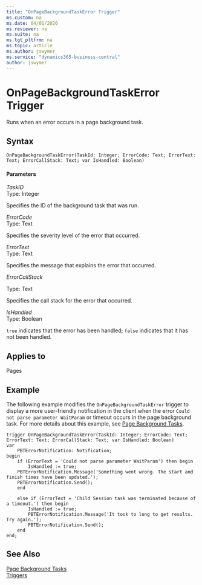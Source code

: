 ```yaml
---
title: "OnPageBackgroundTaskError Trigger"
ms.custom: na
ms.date: 04/01/2020
ms.reviewer: na
ms.suite: na
ms.tgt_pltfrm: na
ms.topic: article
ms.author: jswymer
ms.service: "dynamics365-business-central"
author: jswymer
---
```


# OnPageBackgroundTaskError Trigger

Runs when an error occurs in a page background task.

## Syntax  

```  
OnPageBackgroundTaskError(TaskId: Integer; ErrorCode: Text; ErrorText: Text; ErrorCallStack: Text; var IsHandled: Boolean)  
```  

#### Parameters  
*TaskID*  
Type: Integer  

Specifies the ID of the background task that was run.  

*ErrorCode*  
Type: Text  

Specifies the severity level of the error that occurred.  

*ErrorText*  
Type: Text  

Specifies the message that explains the error that occurred.

*ErrorCallStack*

Type: Text

Specifies the call stack for the error that occurred.

 *IsHandled*  
 Type: Boolean  

 `true` indicates that the error has been handled; `false` indicates that it has not been handled.  

## Applies to  

Pages

## Example  

The following example modifies the `OnPageBackgroundTaskError` trigger to display a more user-friendly notification in the client when the error `Could not parse parameter WaitParam` or timeout occurs in the page background task. For more details about this example, see [Page Background Tasks](../devenv-page-background-tasks.md).

```
trigger OnPageBackgroundTaskError(TaskId: Integer; ErrorCode: Text; ErrorText: Text; ErrorCallStack: Text; var IsHandled: Boolean)
var
    PBTErrorNotification: Notification;
begin
    if (ErrorText = 'Could not parse parameter WaitParam') then begin
        IsHandled := true;
    PBTErrorNotification.Message('Something went wrong. The start and finish times have been updated.');
    PBTErrorNotification.Send();
    end
    
    else if (ErrorText = 'Child Session task was terminated because of a timeout.') then begin
        IsHandled := true;
        PBTErrorNotification.Message('It took to long to get results. Try again.');
        PBTErrorNotification.Send();
    end
end;
```

## See Also

[Page Background Tasks](../devenv-page-background-tasks.md)  
[Triggers](devenv-triggers.md)  